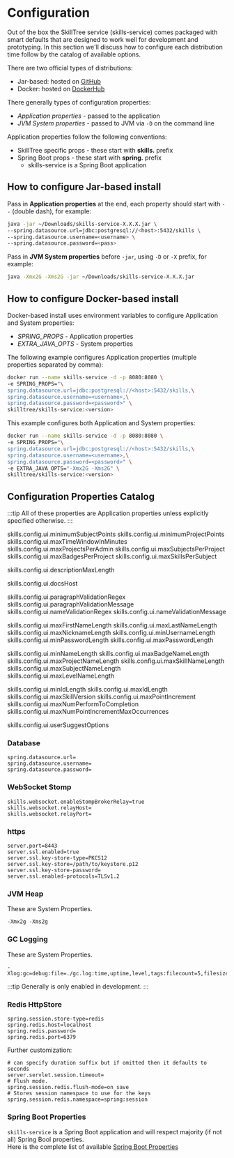 # Configuration 

Out of the box the SkillTree service (skills-service) comes packaged with smart defaults that are designed to work well for 
development and prototyping. In this section we'll discuss how to configure each distribution time follow by the catalog of available options.

There are two official types of distributions: 

- Jar-based: hosted on [GitHub](https://github.com/NationalSecurityAgency/skills-service/releases/latest)
- Docker: hosted on [DockerHub](https://hub.docker.com/r/skilltree/skills-service)

There generally types of configuration properties: 

- *Application properties* - passed to the application
- *JVM System properties* - passed to JVM via ```-D``` on the command line

Application properties follow the following conventions: 

- SkillTree specific props - these start with **skills.** prefix
- Spring Boot props - these start with **spring.** prefix
  - skills-service is a Spring Boot application


## How to configure Jar-based install   

Pass in **Application properties** at the end, each property should start with ``--`` (double dash), for example:

```bash                
java -jar ~/Downloads/skills-service-X.X.X.jar \
--spring.datasource.url=jdbc:postgresql://<host>:5432/skills \
--spring.datasource.username=<username> \
--spring.datasource.password=<pass>
```

Pass in **JVM System properties** before ``-jar``, using ``-D`` or ``-X`` prefix, for example:

```bash                
java -Xmx2G -Xms2G -jar ~/Downloads/skills-service-X.X.X.jar
```

## How to configure Docker-based install

Docker-based install uses environment variables to configure Application and System properties:
- *SPRING_PROPS* - Application properties
- *EXTRA_JAVA_OPTS* - System properties

The following example configures Application properties (multiple properties separated by comma): 
```bash
docker run --name skills-service -d -p 8080:8080 \
-e SPRING_PROPS="\
spring.datasource.url=jdbc:postgresql://<host>:5432/skills,\
spring.datasource.username=<username>,\
spring.datasource.password=<password>" \
skilltree/skills-service:<version>
```

This example configures both Application and System properties:
```bash
docker run --name skills-service -d -p 8080:8080 \
-e SPRING_PROPS="\
spring.datasource.url=jdbc:postgresql://<host>:5432/skills,\
spring.datasource.username=<username>,\
spring.datasource.password=<password>" \
-e EXTRA_JAVA_OPTS="-Xmx2G -Xms2G" \
skilltree/skills-service:<version>
```



## Configuration Properties Catalog

:::tip
All of these properties are Application properties unless explicitly specified otherwise.
:::  

skills.config.ui.minimumSubjectPoints
skills.config.ui.minimumProjectPoints
skills.config.ui.maxTimeWindowInMinutes
skills.config.ui.maxProjectsPerAdmin
skills.config.ui.maxSubjectsPerProject
skills.config.ui.maxBadgesPerProject
skills.config.ui.maxSkillsPerSubject

skills.config.ui.descriptionMaxLength

skills.config.ui.docsHost

skills.config.ui.paragraphValidationRegex
skills.config.ui.paragraphValidationMessage
skills.config.ui.nameValidationRegex
skills.config.ui.nameValidationMessage

skills.config.ui.maxFirstNameLength
skills.config.ui.maxLastNameLength
skills.config.ui.maxNicknameLength
skills.config.ui.minUsernameLength
skills.config.ui.minPasswordLength
skills.config.ui.maxPasswordLength

skills.config.ui.minNameLength
skills.config.ui.maxBadgeNameLength
skills.config.ui.maxProjectNameLength
skills.config.ui.maxSkillNameLength
skills.config.ui.maxSubjectNameLength
skills.config.ui.maxLevelNameLength

skills.config.ui.minIdLength
skills.config.ui.maxIdLength
skills.config.ui.maxSkillVersion
skills.config.ui.maxPointIncrement
skills.config.ui.maxNumPerformToCompletion
skills.config.ui.maxNumPointIncrementMaxOccurrences

skills.config.ui.userSuggestOptions

### Database

```properties
spring.datasource.url=
spring.datasource.username=
spring.datasource.password=
```

### WebSocket Stomp

```properties
skills.websocket.enableStompBrokerRelay=true
skills.websocket.relayHost=
skills.websocket.relayPort=
```

### https
```properties
server.port=8443
server.ssl.enabled=true
server.ssl.key-store-type=PKCS12
server.ssl.key-store=/path/to/keystore.p12
server.ssl.key-store-password=
server.ssl.enabled-protocols=TLSv1.2
```

### JVM Heap
These are System Properties.
```properties
-Xmx2g -Xms2g
``` 

### GC Logging
These are System Properties.

```properties
-Xlog:gc=debug:file=./gc.log:time,uptime,level,tags:filecount=5,filesize=100m
```
:::tip
Generally is only enabled in development. 
:::

### Redis HttpStore
```properties
spring.session.store-type=redis
spring.redis.host=localhost
spring.redis.password=
spring.redis.port=6379 
```

Further customization: 
```properties
# can specify duration suffix but if omitted then it defaults to seconds
server.servlet.session.timeout= 
# Flush mode.
spring.session.redis.flush-mode=on_save 
# Stores session namespace to use for the keys
spring.session.redis.namespace=spring:session 
```

### Spring Boot Properties

``skills-service`` is a Spring Boot application and will respect majority (if not all) Spring Bool properties.  
Here is the complete list of available [Spring Boot Properties](https://docs.spring.io/spring-boot/docs/current/reference/htmlsingle/#data-properties) 
